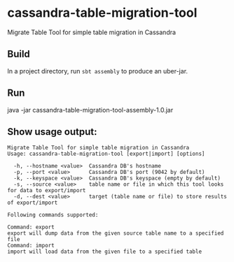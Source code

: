 # cassandra-table-migration-tool
Migrate Table Tool for simple table migration in Cassandra


## Build
In a project directory, run `sbt assembly` to produce an uber-jar.

## Run
java -jar cassandra-table-migration-tool-assembly-1.0.jar

## Show usage output: 

    Migrate Table Tool for simple table migration in Cassandra
    Usage: cassandra-table-migration-tool [export|import] [options]
    
      -h, --hostname <value>  Cassandra DB's hostname
      -p, --port <value>      Cassandra DB's port (9042 by default)
      -k, --keyspace <value>  Cassandra DB's keyspace (empty by default)
      -s, --source <value>    table name or file in which this tool looks for data to export/import
      -d, --dest <value>      target (table name or file) to store results of export/import
    
    Following commands supported:
    
    Command: export
    export will dump data from the given source table name to a specified file
    Command: import
    import will load data from the given file to a specified table
